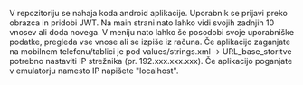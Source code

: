 V repozitoriju se nahaja koda android aplikacije. Uporabnik se prijavi preko obrazca in pridobi JWT. Na main strani nato lahko vidi svojih zadnjih 10 vnosev ali doda novega. V meniju nato lahko še posodobi svoje uporabniške podatke, pregleda vse vnose ali se izpiše iz računa. Če aplikacijo zaganjate na mobilnem telefonu/tablici je pod values/strings.xml -> URL_base_storitve potrebno nastaviti IP strežnika (pr. <string name="URL_base_storitve">192.xxx.xxx.xxx</string>). Če aplikacijo poganjate v emulatorju namesto IP napišete "localhost".

